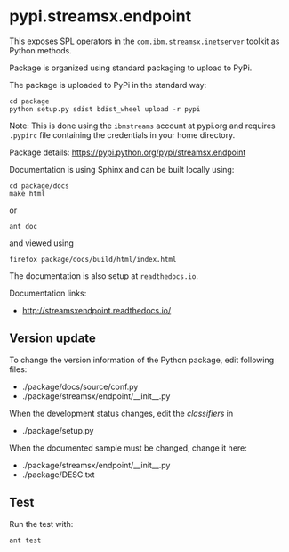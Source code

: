# pypi.streamsx.endpoint

This exposes SPL operators in the `com.ibm.streamsx.inetserver` toolkit as Python methods.

Package is organized using standard packaging to upload to PyPi.

The package is uploaded to PyPi in the standard way:
```
cd package
python setup.py sdist bdist_wheel upload -r pypi
```
Note: This is done using the `ibmstreams` account at pypi.org and requires `.pypirc` file containing the credentials in your home directory.

Package details: https://pypi.python.org/pypi/streamsx.endpoint

Documentation is using Sphinx and can be built locally using:
```
cd package/docs
make html
```

or

    ant doc

and viewed using
```
firefox package/docs/build/html/index.html
```

The documentation is also setup at `readthedocs.io`.

Documentation links:
* http://streamsxendpoint.readthedocs.io/

## Version update

To change the version information of the Python package, edit following files:

- ./package/docs/source/conf.py
- ./package/streamsx/endpoint/\_\_init\_\_.py

When the development status changes, edit the *classifiers* in

- ./package/setup.py

When the documented sample must be changed, change it here:

- ./package/streamsx/endpoint/\_\_init\_\_.py
- ./package/DESC.txt


## Test

Run the test with:

    ant test
